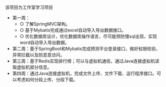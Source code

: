 该项目为工作室学习项目

* 第一周：
  * ○ 了解SpringMVC架构。
  * ○ 基于Mybatis完成通过excel自动导入导出数据接口。
  * ○ 优化数据库设计，优化数据库操作语言，尽可能预防慢sql出现，实现word自动导入导出数据。
* 第二周：基于SpringBoot和Mybatis完成预测平台登录接口，做好权限校验，异常拦截以及防恶意访问。
* 第三周：基于Redis实现排行榜；可以与虚拟机通信，通过Java连接虚拟机读取虚拟机部分信息。
* 第四周：通过Java连接虚拟机，完成文件上传、文件下载、运行程序接口。可以考虑如何分段上传、分段下载。


